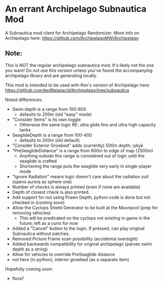 # An errant Archipelago Subnautica Mod
A Subnautica mod client for Archipelago Randomizer. More info on Archipelago here: https://github.com/ArchipelagoMW/Archipelago

## Note:
This is NOT the regular archipelago subnautica mod. It's likely not the one you want!
Do not use this version unless you've found the accompanying archipelago library and are generating locally.

This mod is intended to be used with Ken's version of Archipelago here:
https://github.com/kedNalatacId/Archipelago/tree/subnautica

Noted differences:
- Swim depth is a range from 100-600
    - defaults to 200m (old "easy" mode)
- "Consider Items" is its own toggle
    - Otherwise the same logic RE: ultra glide fins and ultra high capacity tanks
- SeaglideDepth is a range from 100-400
    - defaults to 200m (old default)
- "Consider Exterior Growbed" adds (currently) 500m depth; iykyk
- "PreSeaglideDistance" is a range from 600m to edge of map (2500m)
    - Anything outside this range is considered out of logic until the seaglide is crafted
    - Shortening the range puts the seaglide very early  in single-player mode
- "Ignore Radiation" means logic doesn't care about the radiation suit (opens aurora as sphere one)
- Number of checks is always printed (even if none are available)
- Depth of closest check is also printed.
- Add support for not using Prawn Depth; python code is done but not checked in (coming soon)
- Allow the Cyclops Shield Generator to be built at the Moonpool (prep for removing vehicles)
    - This will be predicated on the cyclops not existing in game in the future; left as a curio for now
- Added a "Cancel" button to the login. If pressed, can play original Subnautica without patches.
- Removed Picture Frame scan possibility (accidental oversight)
- Added backwards compatibility for original archipelago (parses swim depth as a string)
- Allow for vehicles to override PreSeaglide distance
- not here (in python), interior growbed (as a separate item)

Hopefully coming soon:
- flora?
